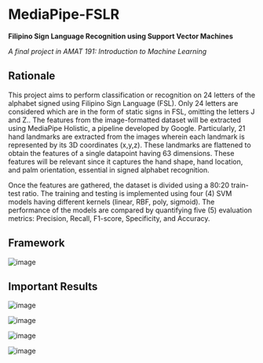 # MediaPipe-FSLR
**Filipino Sign Language Recognition using Support Vector Machines**

_A final project in AMAT 191: Introduction to Machine Learning_

## Rationale
This project aims to perform classification or recognition on 24 letters of the alphabet signed using Filipino Sign Language (FSL). Only 24 letters are considered which are in the form of static signs in FSL, omitting the letters J and Z.. The features from the image-formatted dataset will be extracted using MediaPipe Holistic, a pipeline developed by Google. Particularly, 21 hand landmarks are extracted from the images wherein each landmark is represented by its 3D coordinates (x,y,z). These landmarks are flattened to obtain the features of a single datapoint having 63 dimensions. These features will be relevant since it captures the hand shape, hand location, and palm orientation, essential in signed alphabet recognition. 

Once the features are gathered, the dataset is divided using a 80:20 train-test ratio. The training and testing is implemented using four (4) SVM models having different kernels (linear, RBF, poly, sigmoid). The performance of the models are compared by quantifying five (5) evaluation metrics: Precision, Recall, F1-score, Specificity, and Accuracy. 


## Framework
![image](https://github.com/ji-chani/MediaPipe-FSLR/assets/120572492/9a507c34-bb3d-42dc-b980-141c89f42a88)


## Important Results
![image](https://github.com/ji-chani/MediaPipe-FSL-Alphabet/assets/120572492/6e2e4cf5-9577-4215-8ae0-c998793b7a52)

![image](https://github.com/ji-chani/MediaPipe-FSL-Alphabet/assets/120572492/8d174983-a51a-4aaa-b455-2bd9c15d9ea4)

![image](https://github.com/ji-chani/MediaPipe-FSL-Alphabet/assets/120572492/d1ddd19a-502c-4988-9c32-53876b4850ed)

![image](https://github.com/ji-chani/MediaPipe-FSL-Alphabet/assets/120572492/3abd6211-47d4-4ebd-81ab-6b24f3fe84b6)

